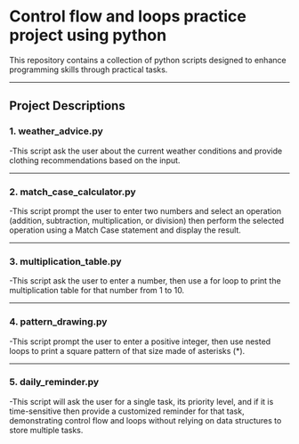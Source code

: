 # Control flow and loops practice project using python

This repository contains a collection of python scripts designed to enhance programming skills through practical tasks.

---

## **Project Descriptions**

### **1. weather_advice.py**
-This script ask the user about the current weather conditions and provide clothing recommendations based on the input.

---

### **2. match_case_calculator.py**
-This script prompt the user to enter two numbers and select an operation (addition, subtraction, multiplication, or division) then perform the selected operation using a Match Case statement and display the result.

---

### **3. multiplication_table.py**
-This script ask the user to enter a number, then use a for loop to print the multiplication table for that number from 1 to 10.

---

### **4. pattern_drawing.py**
-This script prompt the user to enter a positive integer, then use nested loops to print a square pattern of that size made of asterisks (*).

---

### **5. daily_reminder.py**
-This script will ask the user for a single task, its priority level, and if it is time-sensitive then provide a customized reminder for that task, demonstrating control flow and loops without relying on data structures to store multiple tasks.

